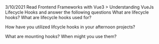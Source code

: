 3/10/2021
Read Frontend Frameworks with Vue3 > Understanding VueJs Lifecycle Hooks and answer the following questions
What are lifecycle hooks? What are lifecycle hooks used for?

How have you utilized lifcycle hooks in your afternoon projects?

What are mounting hooks? When might you use them?